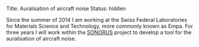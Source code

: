 Title: Auralisation of aircraft noise
Status: hidden

Since the summer of 2014 I am working at the Swiss Federal Laboratories for 
Materials Science and Technology, more commonly known as Empa. For three years I 
will work within the [SONORUS]({filename}/pages/sonorus-urban-sound-planner.md) project to develop a tool for the auralisation of 
aircraft noise. 
